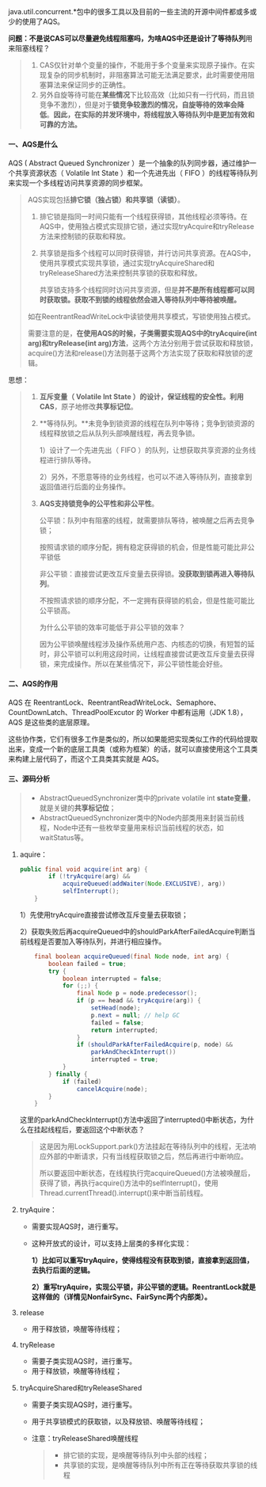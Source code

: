 java.util.concurrent.*包中的很多工具以及目前的一些主流的开源中间件都或多或少的使用了AQS。

**问题：**不是说CAS可以尽量避免线程阻塞吗，为啥AQS中还是**设计了等待队列**用来阻塞线程？

> 1. CAS仅针对单个变量的操作，不能用于多个变量来实现原子操作。在实现复杂的同步机制时，非阻塞算法可能无法满足要求，此时需要使用阻塞算法来保证同步的正确性。
> 2. 另外自旋等待可能在**某些情况**下比较高效（比如只有一行代码，而且锁竞争不激烈），但是对于**锁竞争较激烈的情况，自旋等待的效率会降低**。**因此，在实际的并发环境中，将线程放入等待队列中是更加有效和可靠的方法。**

#### 一、AQS是什么

AQS ( Abstract Queued Synchronizer ）是一个抽象的队列同步器，通过维护一个共享资源状态（ Volatile Int State ）和一个先进先出（ FIFO ）的线程等待队列来实现一个多线程访问共享资源的同步框架。

> AQS实现包括**排它锁（独占锁）和共享锁（读锁）**。
>
> 1. 排它锁是指同一时间只能有一个线程获得锁，其他线程必须等待。在AQS中，使用独占模式实现排它锁，通过实现tryAcquire和tryRelease方法来控制锁的获取和释放。
>
> 2. 共享锁是指多个线程可以同时获得锁，并行访问共享资源。在AQS中，使用共享模式实现共享锁，通过实现tryAcquireShared和tryReleaseShared方法来控制共享锁的获取和释放。
>
>    共享锁支持多个线程同时访问共享资源，但是**并不是所有线程都可以同时获取锁。获取不到锁的线程依然会进入等待队列中等待被唤醒。**
>
> 如在ReentrantReadWriteLock中读锁使用共享模式，写锁使用独占模式。
>
> 需要注意的是，**在使用AQS的时候，子类需要实现AQS中的tryAcquire(int arg)和tryRelease(int arg)方法**，这两个方法分别用于尝试获取和释放锁，acquire()方法和release()方法则基于这两个方法实现了获取和释放锁的逻辑。

思想：

> 1. **互斥变量（ Volatile Int State ）的设计，保证线程的安全性。**利用**CAS**，原子地修改**共享标记位**。
>
> 2. **等待队列。**未竞争到锁资源的线程在队列中等待；竞争到锁资源的线程释放锁之后从队列头部唤醒线程，再去竞争锁。
>
>    1）设计了一个先进先出（ FIFO ）的队列，让想获取共享资源的业务线程进行排队等待。
>
>    2）另外，不愿意等待的业务线程，也可以不进入等待队列，直接拿到返回值进行后面的业务操作。
>
> 3. **AQS支持锁竞争的公平性和非公平性**。
>
>    公平锁：队列中有阻塞的线程，就需要排队等待，被唤醒之后再去竞争锁；
>
>    ​				按照请求锁的顺序分配，拥有稳定获得锁的机会，但是性能可能比非公平锁低
>    
>    非公平锁：直接尝试更改互斥变量去获得锁。**没获取到锁再进入等待队列**。
>    
>    ​				不按照请求锁的顺序分配，不一定拥有获得锁的机会，但是性能可能比公平锁高。
>    
>    为什么公平锁的效率可能低于非公平锁的效率？
>    
>    ​		因为公平锁唤醒线程涉及操作系统用户态、内核态的切换，有短暂的延时，非公平锁可以利用这段时间，让线程直接尝试更改互斥变量去获得锁，来完成操作。所以在某些情况下，非公平锁性能会好些。

#### 二、AQS的作用

AQS 在 ReentrantLock、ReentrantReadWriteLock、Semaphore、CountDownLatch、ThreadPoolExcutor 的 Worker 中都有运用（JDK 1.8），AQS 是这些类的底层原理。

这些协作类，它们有很多工作是类似的，所以如果能把实现类似工作的代码给提取出来，变成一个新的底层工具类（或称为框架）的话，就可以直接使用这个工具类来构建上层代码了，而这个工具类其实就是 AQS。

#### 三、源码分析

> * AbstractQueuedSynchronizer类中的private volatile int **state变量**，就是关键的**共享标记位**；
> * AbstractQueuedSynchronizer类中的Node内部类用来封装当前线程，Node中还有一些枚举变量用来标识当前线程的状态，如waitStatus等。

1. aquire：

   ~~~java
   public final void acquire(int arg) {
           if (!tryAcquire(arg) &&
               acquireQueued(addWaiter(Node.EXCLUSIVE), arg))
               selfInterrupt();
       }
   ~~~

   1）先使用tryAcquire直接尝试修改互斥变量去获取锁；

   2）获取失败后再acquireQueued中的shouldParkAfterFailedAcquire判断当前线程是否要加入等待队列，并进行相应操作。

   ~~~java
       final boolean acquireQueued(final Node node, int arg) {
           boolean failed = true;
           try {
               boolean interrupted = false;
               for (;;) {
                   final Node p = node.predecessor();
                   if (p == head && tryAcquire(arg)) {
                       setHead(node);
                       p.next = null; // help GC
                       failed = false;
                       return interrupted;
                   }
                   if (shouldParkAfterFailedAcquire(p, node) &&
                       parkAndCheckInterrupt())
                       interrupted = true;
               }
           } finally {
               if (failed)
                   cancelAcquire(node);
           }
       }
   ~~~

   这里的parkAndCheckInterrupt()方法中返回了interrupted()中断状态，为什么在挂起线程后，要返回这个中断状态？

   > 这是因为用LockSupport.park()方法挂起在等待队列中的线程，无法响应外部的中断请求，只有当线程获取锁之后，然后再进行中断响应。
   >
   > 所以要返回中断状态，在线程执行完acquireQueued()方法被唤醒后，获得了锁，再执行acquire()方法中的selfInterrupt()，使用Thread.currentThread().interrupt()来中断当前线程。

2. tryAquire：

   * 需要实现AQS时，进行重写。

   * 这种开放式的设计，可以支持上层类的多样化实现：

     **1）比如可以重写tryAquire，使得线程没有获取到锁，直接拿到返回值，去执行后面的逻辑。**

     **2）重写tryAquire，实现公平锁，非公平锁的逻辑。ReentrantLock就是这样做的（详情见NonfairSync、FairSync两个内部类）。**

3. release

   * 用于释放锁，唤醒等待线程；

4. tryRelease

   * 需要子类实现AQS时，进行重写。
   * 用于释放锁，唤醒等待线程；

5. tryAcquireShared和tryReleaseShared

   * 需要子类实现AQS时，进行重写。

   * 用于共享锁模式的获取锁，以及释放锁、唤醒等待线程；

   * 注意：tryReleaseShared唤醒线程

     > * 排它锁的实现，是唤醒等待队列中头部的线程；
     > * 共享锁的实现，是唤醒等待队列中所有正在等待获取共享锁的线程

   
